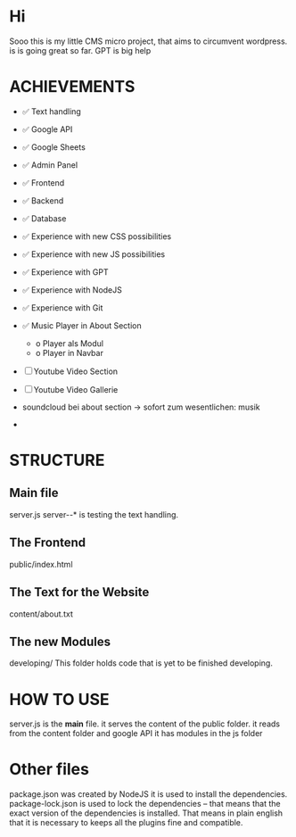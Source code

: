# Hi
Sooo this is my little CMS micro project, that aims to circumvent wordpress.
is is going great so far. 
GPT is big help

# ACHIEVEMENTS
- ✅ Text handling
- ✅ Google API
- ✅ Google Sheets
- ✅ Admin Panel
- ✅ Frontend
- ✅ Backend
- ✅ Database
- ✅ Experience with new CSS possibilities
- ✅ Experience with new JS possibilities
- ✅ Experience with GPT
- ✅ Experience with NodeJS
- ✅ Experience with Git
- ✅ Music Player in About Section
  - o Player als Modul
  - o Player in Navbar

- ☐ Youtube Video Section
- ☐ Youtube Video Gallerie
- soundcloud bei about section -> sofort zum wesentlichen: musik
- 


# STRUCTURE
## Main file
server.js
server--* is testing the text handling.

## The Frontend
public/index.html

## The Text for the Website
content/about.txt

## The new Modules
developing/
This folder holds code that is yet to be finished developing.

# HOW TO USE
server.js is the __main__ file.
it serves the content of the public folder.
it reads from the content folder and google API
it has modules in the js folder

# Other files
package.json was created by NodeJS it is used to install the dependencies.
package-lock.json is used to lock the dependencies – that means that the exact version of the dependencies is installed. That means in plain english that it is necessary to keeps all the plugins fine and compatible.